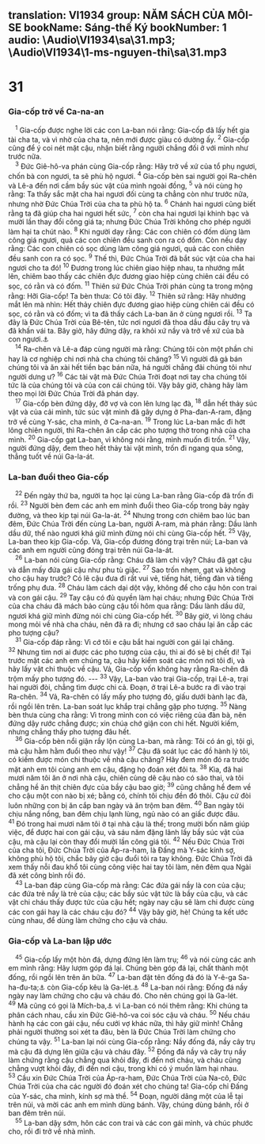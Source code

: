 translation: VI1934
group: NĂM SÁCH CỦA MÔI-SE
bookName: Sáng-thế Ký 
bookNumber: 1
audio: \Audio\VI1934\sa\31.mp3; \Audio\VI1934\1-ms-nguyen-thi\sa\31.mp3
-------

<div class="title"><h1>31</h1><h3>Gia-cốp trở về Ca-na-an</h3></div>
<span class="verse sa_31_1"> <sup>1</sup> Gia-cốp được nghe lời các con La-ban nói rằng: Gia-cốp đã lấy hết gia tài cha ta, và vì nhờ của cha ta, nên mới được giàu có dường ấy. </span>
<span class="verse sa_31_2"><sup>2</sup> Gia-cốp cũng để ý coi nét mặt cậu, nhận biết rằng người chẳng đối ở với mình như trước nữa. <br/></span>
<span class="verse sa_31_3"> <sup>3</sup> Đức Giê-hô-va phán cùng Gia-cốp rằng: Hãy trở về xứ của tổ phụ ngươi, chốn bà con ngươi, ta sẽ phù hộ ngươi. </span>
<span class="verse sa_31_4"><sup>4</sup> Gia-cốp bèn sai người gọi Ra-chên và Lê-a đến nơi cầm bầy súc vật của mình ngoài đồng, </span>
<span class="verse sa_31_5"><sup>5</sup> và nói cùng họ rằng: Ta thấy sắc mặt cha hai ngươi đối cùng ta chẳng còn như trước nữa, nhưng nhờ Đức Chúa Trời của cha ta phù hộ ta. </span>
<span class="verse sa_31_6"><sup>6</sup> Chánh hai ngươi cũng biết rằng ta đã giúp cha hai ngươi hết sức, </span>
<span class="verse sa_31_7"><sup>7</sup> còn cha hai ngươi lại khinh bạc và mười lần thay đổi công giá ta; nhưng Đức Chúa Trời không cho phép người làm hại ta chút nào. </span>
<span class="verse sa_31_8"><sup>8</sup> Khi người dạy rằng: Các con chiên có đốm dùng làm công giá ngươi, quả các con chiên đều sanh con ra có đốm. Còn nếu dạy rằng: Các con chiên có sọc dùng làm công giá ngươi, quả các con chiên đều sanh con ra có sọc. </span>
<span class="verse sa_31_9"><sup>9</sup> Thế thì, Đức Chúa Trời đã bắt súc vật của cha hai ngươi cho ta đó! </span>
<span class="verse sa_31_10"><sup>10</sup> Đương trong lúc chiên giao hiệp nhau, ta nhướng mắt lên, chiêm bao thấy các chiên đực đương giao hiệp cùng chiên cái đều có sọc, có rằn và có đốm. </span>
<span class="verse sa_31_11"><sup>11</sup> Thiên sứ Đức Chúa Trời phán cùng ta trong mộng rằng: Hỡi Gia-cốp! Ta bèn thưa: Có tôi đây. </span>
<span class="verse sa_31_12"><sup>12</sup> Thiên sứ rằng: Hãy nhướng mắt lên mà nhìn: Hết thảy chiên đực đương giao hiệp cùng chiên cái đều có sọc, có rằn và có đốm; vì ta đã thấy cách La-ban ăn ở cùng ngươi rồi. </span>
<span class="verse sa_31_13"><sup>13</sup> Ta đây là Đức Chúa Trời của Bê-tên, tức nơi ngươi đã thoa dầu đầu cây trụ và đã khấn vái ta. Bây giờ, hãy đứng dậy, ra khỏi xứ nầy và trở về xứ của bà con ngươi.<a data-toggle="tooltip" data-placement="bottom" title="Sa 28:18-22">⚓</a><br/></span>
<span class="verse sa_31_14"> <sup>14</sup> Ra-chên và Lê-a đáp cùng người mà rằng: Chúng tôi còn một phần chi hay là cơ nghiệp chi nơi nhà cha chúng tôi chăng? </span>
<span class="verse sa_31_15"><sup>15</sup> Vì người đã gả bán chúng tôi và ăn xài hết tiền bạc bán nữa, há người chẳng đãi chúng tôi như người dưng ư? </span>
<span class="verse sa_31_16"><sup>16</sup> Các tài vật mà Đức Chúa Trời đoạt nơi tay cha chúng tôi tức là của chúng tôi và của con cái chúng tôi. Vậy bây giờ, chàng hãy làm theo mọi lời Đức Chúa Trời đã phán dạy. <br/></span>
<span class="verse sa_31_17"> <sup>17</sup> Gia-cốp bèn đứng dậy, đỡ vợ và con lên lưng lạc đà, </span>
<span class="verse sa_31_18"><sup>18</sup> dẫn hết thảy súc vật và của cải mình, tức súc vật mình đã gây dựng ở Pha-đan-A-ram, đặng trở về cùng Y-sác, cha mình, ở Ca-na-an. </span>
<span class="verse sa_31_19"><sup>19</sup> Trong lúc La-ban mắc đi hớt lông chiên người, thì Ra-chên ăn cắp các pho tượng thờ trong nhà của cha mình. </span>
<span class="verse sa_31_20"><sup>20</sup> Gia-cốp gạt La-ban, vì không nói rằng, mình muốn đi trốn. </span>
<span class="verse sa_31_21"><sup>21</sup> Vậy, người đứng dậy, đem theo hết thảy tài vật mình, trốn đi ngang qua sông, thẳng tuốt về núi Ga-la-át. <br/></span>
<div class="title"><h3>La-ban đuổi theo Gia-cốp</h3></div>
<span class="verse sa_31_22"> <sup>22</sup> Đến ngày thứ ba, người ta học lại cùng La-ban rằng Gia-cốp đã trốn đi rồi. </span>
<span class="verse sa_31_23"><sup>23</sup> Người bèn đem các anh em mình đuổi theo Gia-cốp trong bảy ngày đường, và theo kịp tại núi Ga-la-át. </span>
<span class="verse sa_31_24"><sup>24</sup> Nhưng trong cơn chiêm bao lúc ban đêm, Đức Chúa Trời đến cùng La-ban, người A-ram, mà phán rằng: Dầu lành dầu dữ, thế nào ngươi khá giữ mình đừng nói chi cùng Gia-cốp hết. </span>
<span class="verse sa_31_25"><sup>25</sup> Vậy, La-ban theo kịp Gia-cốp. Vả, Gia-cốp đương đóng trại trên núi; La-ban và các anh em người cũng đóng trại trên núi Ga-la-át. <br/></span>
<span class="verse sa_31_26"> <sup>26</sup> La-ban nói cùng Gia-cốp rằng: Cháu đã làm chi vậy? Cháu đã gạt cậu và dẫn mấy đứa gái cậu như phu tù giặc. </span>
<span class="verse sa_31_27"><sup>27</sup> Sao trốn nhẹm, gạt và không cho cậu hay trước? Có lẽ cậu đưa đi rất vui vẻ, tiếng hát, tiếng đàn và tiếng trống phụ đưa. </span>
<span class="verse sa_31_28"><sup>28</sup> Cháu làm cách dại dột vậy, không để cho cậu hôn con trai và con gái cậu. </span>
<span class="verse sa_31_29"><sup>29</sup> Tay cậu có đủ quyền làm hại cháu; nhưng Đức Chúa Trời của cha cháu đã mách bảo cùng cậu tối hôm qua rằng: Dầu lành dầu dữ, ngươi khá giữ mình đừng nói chi cùng Gia-cốp hết. </span>
<span class="verse sa_31_30"><sup>30</sup> Bây giờ, vì lòng cháu mong mỏi về nhà cha cháu, nên đã ra đi; nhưng cớ sao cháu lại ăn cắp các pho tượng cậu? <br/></span>
<span class="verse sa_31_31"> <sup>31</sup> Gia-cốp đáp rằng: Vì cớ tôi e cậu bắt hai người con gái lại chăng. </span>
<span class="verse sa_31_32"><sup>32</sup> Nhưng tìm nơi ai được các pho tượng của cậu, thì ai đó sẽ bị chết đi! Tại trước mặt các anh em chúng ta, cậu hãy kiểm soát các món nơi tôi đi, và hãy lấy vật chi thuộc về cậu. Vả, Gia-cốp vốn không hay rằng Ra-chên đã trộm mấy pho tượng đó. --- </span>
<span class="verse sa_31_33"><sup>33</sup> Vậy, La-ban vào trại Gia-cốp, trại Lê-a, trại hai người đòi, chẳng tìm được chi cả. Đoạn, ở trại Lê-a bước ra đi vào trại Ra-chên. </span>
<span class="verse sa_31_34"><sup>34</sup> Vả, Ra-chên có lấy mấy pho tượng đó, giấu dưới bành lạc đà, rồi ngồi lên trên. La-ban soát lục khắp trại chẳng gặp pho tượng. </span>
<span class="verse sa_31_35"><sup>35</sup> Nàng bèn thưa cùng cha rằng: Vì trong mình con có việc riêng của đàn bà, nên đứng dậy rước chẳng được; xin chúa chớ giận con chi hết. Người kiếm, nhưng chẳng thấy pho tượng đâu hết. <br/></span>
<span class="verse sa_31_36"> <sup>36</sup> Gia-cốp bèn nổi giận rầy lộn cùng La-ban, mà rằng: Tôi có án gì, tội gì, mà cậu hằm hằm đuổi theo như vậy! </span>
<span class="verse sa_31_37"><sup>37</sup> Cậu đã soát lục các đồ hành lý tôi, có kiếm được món chi thuộc về nhà cậu chăng? Hãy đem món đó ra trước mặt anh em tôi cùng anh em cậu, đặng họ đoán xét đôi ta. </span>
<span class="verse sa_31_38"><sup>38</sup> Kìa, đã hai mươi năm tôi ăn ở nơi nhà cậu, chiên cùng dê cậu nào có sảo thai, và tôi chẳng hề ăn thịt chiên đực của bầy cậu bao giờ; </span>
<span class="verse sa_31_39"><sup>39</sup> cũng chẳng hề đem về cho cậu một con nào bị xé; bằng có, chính tôi chịu đền đó thôi. Cậu cứ đòi luôn những con bị ăn cắp ban ngày và ăn trộm ban đêm. </span>
<span class="verse sa_31_40"><sup>40</sup> Ban ngày tôi chịu nắng nồng, ban đêm chịu lạnh lùng, ngủ nào có an giấc được đâu. </span>
<span class="verse sa_31_41"><sup>41</sup> Đó trong hai mươi năm tôi ở tại nhà cậu là thế; trong mười bốn năm giúp việc, để được hai con gái cậu, và sáu năm đặng lãnh lấy bầy súc vật của cậu, mà cậu lại còn thay đổi mười lần công giá tôi. </span>
<span class="verse sa_31_42"><sup>42</sup> Nếu Đức Chúa Trời của cha tôi, Đức Chúa Trời của Áp-ra-ham, là Đấng mà Y-sác kính sợ, không phù hộ tôi, chắc bây giờ cậu đuổi tôi ra tay không. Đức Chúa Trời đã xem thấy nỗi đau khổ tôi cùng công việc hai tay tôi làm, nên đêm qua Ngài đã xét công bình rồi đó. <br/></span>
<span class="verse sa_31_43"> <sup>43</sup> La-ban đáp cùng Gia-cốp mà rằng: Các đứa gái nầy là con của cậu; các đứa trẻ nầy là trẻ của cậu; các bầy súc vật tức là bầy của cậu, và các vật chi cháu thấy được tức của cậu hết; ngày nay cậu sẽ làm chi được cùng các con gái hay là các cháu cậu đó? </span>
<span class="verse sa_31_44"><sup>44</sup> Vậy bây giờ, hè! Chúng ta kết ước cùng nhau, để dùng làm chứng cho cậu và cháu. <br/></span>
<div class="title"><h3>Gia-cốp và La-ban lập ước</h3></div>
<span class="verse sa_31_45"> <sup>45</sup> Gia-cốp lấy một hòn đá, dựng đứng lên làm trụ; </span>
<span class="verse sa_31_46"><sup>46</sup> và nói cùng các anh em mình rằng: Hãy lượm góp đá lại. Chúng bèn góp đá lại, chất thành một đống, rồi ngồi lên trên ăn bữa. </span>
<span class="verse sa_31_47"><sup>47</sup> La-ban đặt tên đống đá đó là Y-ê-ga Sa-ha-đu-ta;<a data-toggle="tooltip" data-placement="bottom" title="Y-ê-ga Sa-ha-đu-ta theo tiếng A-ram nghĩa là lấy đống đá làm chứng">⚓</a> còn Gia-cốp kêu là Ga-lét.<a data-toggle="tooltip" data-placement="bottom" title="Ga-lét theo tiếng Hê-bơ-rơ nghĩa là đống đá làm chứng">⚓</a></span>
<span class="verse sa_31_48"><sup>48</sup> La-ban nói rằng: Đống đá nầy ngày nay làm chứng cho cậu và cháu đó. Cho nên chúng gọi là Ga-lét. </span>
<span class="verse sa_31_49"><sup>49</sup> Mà cũng có gọi là Mích-ba,<a data-toggle="tooltip" data-placement="bottom" title="Mích-ba nghĩa là chốn thủ ngữ">⚓</a> vì La-ban có nói thêm rằng: Khi chúng ta phân cách nhau, cầu xin Đức Giê-hô-va coi sóc cậu và cháu. </span>
<span class="verse sa_31_50"><sup>50</sup> Nếu cháu hành hạ các con gái cậu, nếu cưới vợ khác nữa, thì hãy giữ mình! Chẳng phải người thường soi xét ta đâu, bèn là Đức Chúa Trời làm chứng cho chúng ta vậy. </span>
<span class="verse sa_31_51"><sup>51</sup> La-ban lại nói cùng Gia-cốp rằng: Nầy đống đá, nầy cây trụ mà cậu đã dựng lên giữa cậu và cháu đây. </span>
<span class="verse sa_31_52"><sup>52</sup> Đống đá nầy và cây trụ nầy làm chứng rằng cậu chẳng qua khỏi đây, đi đến nơi cháu, và cháu cũng chẳng vượt khỏi đây, đi đến nơi cậu, trong khi có ý muốn làm hại nhau. </span>
<span class="verse sa_31_53"><sup>53</sup> Cầu xin Đức Chúa Trời của Áp-ra-ham, Đức Chúa Trời của Na-cô, Đức Chúa Trời của cha các người đó đoán xét cho chúng ta! Gia-cốp chỉ Đấng của Y-sác, cha mình, kính sợ mà thề. </span>
<span class="verse sa_31_54"><sup>54</sup> Đoạn, người dâng một của lễ tại trên núi, và mời các anh em mình dùng bánh. Vậy, chúng dùng bánh, rồi ở ban đêm trên núi. <br/></span>
<span class="verse sa_31_55"> <sup>55</sup> La-ban dậy sớm, hôn các con trai và các con gái mình, và chúc phước cho, rồi đi trở về nhà mình. <br/></span>
